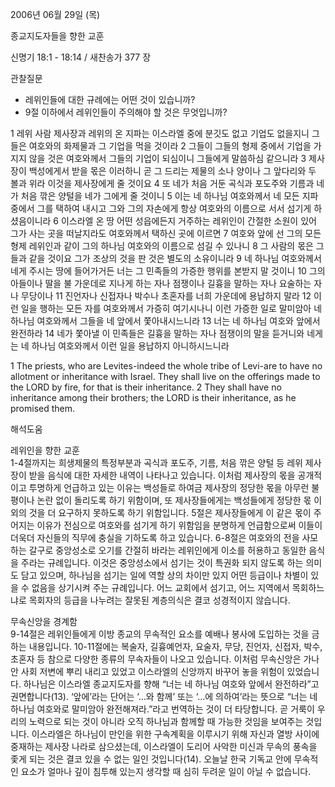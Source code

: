 2006년 06월 29일 (목)

종교지도자들을 향한 교훈



신명기 18:1 - 18:14 / 새찬송가 377 장


관찰질문
- 레위인들에 대한 규례에는 어떤 것이 있습니까?
- 9절 이하에서 레위인들이 주의해야 할 것은 무엇입니까?

1 레위 사람 제사장과 레위의 온 지파는 이스라엘 중에 분깃도 없고 기업도 없을지니 그들은 여호와의 화제물과 그 기업을 먹을 것이라 2 그들이 그들의 형제 중에서 기업을 가지지 않을 것은 여호와께서 그들의 기업이 되심이니 그들에게 말씀하심 같으니라 3 제사장이 백성에게서 받을 몫은 이러하니 곧 그 드리는 제물의 소나 양이나 그 앞다리와 두 볼과 위라 이것을 제사장에게 줄 것이요 4 또 네가 처음 거둔 곡식과 포도주와 기름과 네가 처음 깎은 양털을 네가 그에게 줄 것이니 5 이는 네 하나님 여호와께서 네 모든 지파 중에서 그를 택하여 내시고 그와 그의 자손에게 항상 여호와의 이름으로 서서 섬기게 하셨음이니라 6 이스라엘 온 땅 어떤 성읍에든지 거주하는 레위인이 간절한 소원이 있어 그가 사는 곳을 떠날지라도 여호와께서 택하신 곳에 이르면 7 여호와 앞에 선 그의 모든 형제 레위인과 같이 그의 하나님 여호와의 이름으로 섬길 수 있나니 8 그 사람의 몫은 그들과 같을 것이요 그가 조상의 것을 판 것은 별도의 소유이니라 9 네 하나님 여호와께서 네게 주시는 땅에 들어가거든 너는 그 민족들의 가증한 행위를 본받지 말 것이니 10 그의 아들이나 딸을 불 가운데로 지나게 하는 자나 점쟁이나 길흉을 말하는 자나 요술하는 자나 무당이나 11 진언자나 신접자나 박수나 초혼자를 너희 가운데에 용납하지 말라 12 이런 일을 행하는 모든 자를 여호와께서 가증히 여기시나니 이런 가증한 일로 말미암아 네 하나님 여호와께서 그들을 네 앞에서 쫓아내시느니라 13 너는 네 하나님 여호와 앞에서 완전하라 14 네가 쫓아낼 이 민족들은 길흉을 말하는 자나 점쟁이의 말을 듣거니와 네게는 네 하나님 여호와께서 이런 일을 용납하지 아니하시느니라

1  The priests, who are Levites-indeed the whole tribe of Levi-are to have no allotment or inheritance with Israel. They shall live on the offerings made to the LORD by fire, for that is their inheritance. 2  They shall have no inheritance among their brothers; the LORD is their inheritance, as he promised them.

해석도움





레위인을 향한 교훈  
1-4절까지는  희생제물의 특정부분과 곡식과 포도주, 기름, 처음 깎은 양털 등 레위 제사장이 받을 음식에 대한 자세한 내역이 나타나고 있습니다. 이처럼 제사장의 몫을 공개적이고 투명하게 언급하고 있는 이유는 백성들로 하여금 제사장의 정당한 몫을 아무런 불평이나 논란 없이 돌리도록 하기 위함이며, 또 제사장들에게는 백성들에게 정당한 몫 이외의 것을 더 요구하지 못하도록 하기 위함입니다. 5절은 제사장들에게 이 같은 몫이 주어지는 이유가 전심으로 여호와를 섬기게 하기 위함임을 분명하게 언급함으로써 이들이 더욱더 자신들의 직무에 충실을 기하도록 하고 있습니다. 6-8절은 여호와의 전을 사모하는 갈구로 중앙성소로 오기를 간절히 바라는 레위인에게 이소를 허용하고 동일한 음식을 주라는 규례입니다. 이것은 중앙성소에서 섬기는 것이 특권화 되지 않도록 하는 의미도 담고 있으며, 하나님을 섬기는 일에 역할 상의 차이만 있지 어떤 등급이나 차별이 있을 수 없음을 상기시켜 주는 규례입니다. 어느 교회에서 섬기고, 어느 지역에서 목회하느냐로 목회자의 등급을 나누려는 잘못된 계층의식은 결코 성경적이지 않습니다. 

무속신앙을 경계함  
9-14절은 레위인들에게 이방 종교의 무속적인 요소를 예배나 봉사에 도입하는 것을 금하는 내용입니다. 10-11절에는 복술자, 길흉예언자, 요술자, 무당, 진언자, 신접자, 박수, 초혼자 등 참으로 다양한 종류의 무속자들이 나오고 있습니다. 이처럼 무속신앙은 가나안 사회 저변에 뿌리 내리고 있었고 이스라엘의 신앙까지 바꾸어 놓을 위험이 있었습니다. 하나님은 이스라엘 종교지도자를 향해 “너는 네 하나님 여호와 앞에서 완전하라”고 권면합니다(13). ‘앞에’라는 단어는 ‘…와 함께’ 또는 ‘…에 의하여’라는 뜻으로 “너는 네 하나님 여호와로 말미암아 완전해져라.”라고 번역하는 것이 더 타당합니다. 곧 거룩이 우리의 노력으로 되는 것이 아니라 오직 하나님과 함께할 때 가능한 것임을 보여주는 것입니다. 이스라엘은 하나님이 만인을 위한 구속계획을 이루시기 위해 자신과 열방 사이에 중재하는 제사장 나라로 삼으셨는데, 이스라엘이 도리어 사악한 미신과 무속의 풍속을 좇게 되는 것은 결코 있을 수 없는 일인 것입니다(14). 오늘날 한국 기독교 안에 무속적인 요소가 얼마나 깊이 침투해 있는지 생각할 때 심히 두려운 일이 아닐 수 없습니다.